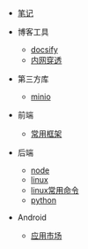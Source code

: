 <!-- _sidebar.md -->
* [笔记](/index2.md)
* 博客工具
  * [docsify](/notes/docsify.md) <!--注意这里是相对路径-->
  * [内网穿透](/notes/nat.md)
* 第三方库
  * [minio](/notes/minio.md)

* 前端
  * [常用框架](/notes/command.md)
* 后端
  * [node](/notes/node.md)
  * [linux](/notes/linux.md)
  * [linux常用命令](/notes/linux-command.md)
  * [python](/notes/python.md)
* Android
  * [应用市场](/notes/android/appstore.md)

